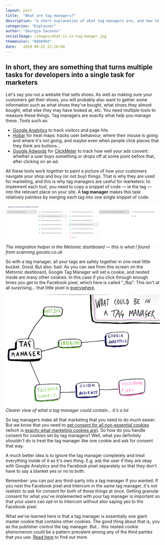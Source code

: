 ```yaml
---
layout: post
title:  "What are tag managers?"
description: "a short explanation of what tag managers are, and how to handle consent for the user. E.g. putting many third-party tools inside a tag manager means you cannot get consent for the tag manager alone, but everything inside it."
categories: "Explainer"
author: "Georgia Iacovou"
socialImage: /images/what-is-in-tag-manger.jpg
themeColor: "#466993"
date:   2019-08-22 13:16:00
---
```


## In short, they are something that turns multiple tasks for developers into a single task for marketers

Let's say you run a website that sells shoes. As well as making sure your customers get their shoes, you will probably also want to gather some information such as what shoes they've bought, what shoes they almost bought, what else they may have looked at, etc. You need multiple tools to measure these things. Tag managers are exactly what help you manage these. Tools such as:

- [Google Analytics](https://analytics.google.com/analytics/web/) to track visitors and page hits
- [Hotjar](https://www.hotjar.com/) for heat maps: tracks user behaviour, where their mouse is going and where it's not going, and maybe even when people click places that they think are buttons...
- [Google Adwords](https://adwords.google.co.uk/cm/CampaignMgmt) for [ClickMeter](https://www.clickmeter.com/) to track how well your ads convert: whether a user buys something or drops off at some point before that, after clicking on an ad.

All these tools work together to paint a picture of how your customers navigate your shop and buy (or not buy) things. That is why they are used for marketing, and this is why tag managers are useful for marketers: to implement each tool, you need to copy a snippet of code — ie the tag — into the relevant place on your site. A **tag manager** makes this task relatively painless by merging each tag into one single snippet of code.

![screenshot of the Metomic dashboard showing what is inside a tag manager](/images/nestedcookies.png)
*The integration helper in the Metomic dashboard — this is what I found from scanning gousto.co.uk*

So with a tag manager, all your tags are safely together in one neat little bucket. Good. But also: bad. As you can see from this screen on the Metomic dashboard, Google Tag Manager will set a cookie, and nested inside are many other cookies. In this case if you click through enough times you get to the Facebook pixel, which here is called "_fbp". This isn't at all surprising... that little pixel is [everywhere](https://blog.metomic.io/main/2019/04/05/the-most-devastating-pixel-on-the-internet.html).

![diagram showing what is inside a tag manager](/images/what-is-in-tag-manger.jpg)
*Clearer view of what a tag manager could contain... it's a lot*

So tag managers make all that marketing that you need to do much easier. But we know that you need to [get consent for all non-essential cookies](https://blog.metomic.io/main/2019/08/07/cookie-consent-guide.html) (which is [exactly what marketing cookies are](https://blog.metomic.io/main/2019/08/14/essential-cookies.html)). So how do you handle consent for cookies set by tag managers? Well, what you definitely *shouldn't do* is treat the tag manager like one cookie and ask for consent that way.

A much better idea is to ignore the tag manager completely and treat everything inside of it as it's own thing. E.g. ask the user if they are okay with Google Analytics and the Facebook pixel separately so that they don't have to say a blanket yes or no to both.

Remember: you can put any third-party into a tag manager if you wanted. If you nest the Facebook pixel and Intercom in the same tag manager, it's not realistic to ask for consent for both of those things at once. Getting granular consent for what you've implemented with your tag manager is important so that your users can opt-in to Intercom without also saying yes to the Facebook pixel.

What we've learned here is that a tag manager is essentially one giant master cookie that contains other cookies. The good thing about that is, you as the publisher control the tag manager. But... this nested cookie phenomenon could be a pattern prevalent among any of the third parties that you use. [Read here](https://blog.metomic.io/main/2019/08/22/nested-cookies.html) to find out more.